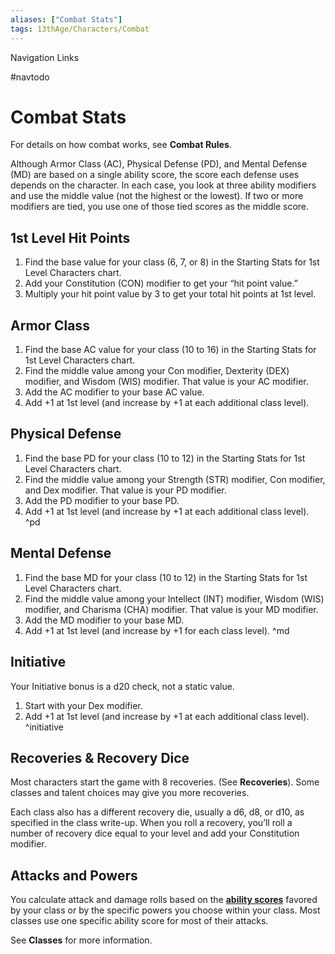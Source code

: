 ```yaml
---
aliases: ["Combat Stats"]
tags: 13thAge/Characters/Combat
---
```


Navigation Links

#navtodo

# Combat Stats

For details on how combat works, see **Combat Rules**.

Although Armor Class (AC), Physical Defense (PD), and Mental Defense (MD) are based on a single ability score, the score each defense uses depends on the character. In each case, you look at three ability modifiers and use the middle value (not the highest or the lowest). If two or more modifiers are tied, you use one of those tied scores as the middle score.

## 1st Level Hit Points

1. Find the base value for your class (6, 7, or 8) in the Starting Stats for 1st Level Characters chart.
2. Add your Constitution (CON) modifier to get your “hit point value.”
3. Multiply your hit point value by 3 to get your total hit points at 1st level.

## Armor Class

1. Find the base AC value for your class (10 to 16) in the Starting Stats for 1st Level Characters chart.
2. Find the middle value among your Con modifier, Dexterity (DEX) modifier, and Wisdom (WIS) modifier. That value is your AC modifier.
3. Add the AC modifier to your base AC value.
4. Add +1 at 1st level (and increase by +1 at each additional class level).

## Physical Defense

1. Find the base PD for your class (10 to 12) in the Starting Stats for 1st Level Characters chart.
2. Find the middle value among your Strength (STR) modifier, Con modifier, and Dex modifier. That value is your PD modifier.
3. Add the PD modifier to your base PD.
4. Add +1 at 1st level (and increase by +1 at each additional class level).
^pd

## Mental Defense

1. Find the base MD for your class (10 to 12) in the Starting Stats for 1st Level Characters chart.
2. Find the middle value among your Intellect (INT) modifier, Wisdom (WIS) modifier, and Charisma (CHA) modifier. That value is your MD modifier.
3. Add the MD modifier to your base MD.
4. Add +1 at 1st level (and increase by +1 for each class level).
^md

## Initiative

Your Initiative bonus is a d20 check, not a static value.

1. Start with your Dex modifier.
2. Add +1 at 1st level (and increase by +1 at each additional class level).
^initiative

## Recoveries & Recovery Dice

Most characters start the game with 8 recoveries. (See **Recoveries**). Some classes and talent choices may give you more recoveries.

Each class also has a different recovery die, usually a d6, d8, or d10, as specified in the class write-up. When you roll a recovery, you’ll roll a number of recovery dice equal to your level and add your Constitution modifier.

## Attacks and Powers

You calculate attack and damage rolls based on the **[ability scores](3-Abilities.md)** favored by your class or by the specific powers you choose within your class. Most classes use one specific ability score for most of their attacks.

See **Classes** for more information.
